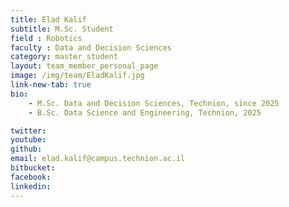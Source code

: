 ```yaml
---
title: Elad Kalif
subtitle: M.Sc. Student
field : Robotics
faculty : Data and Decision Sciences
category: master_student
layout: team_member_personal_page
image: /img/team/EladKalif.jpg
link-new-tab: true
bio:
    - M.Sc. Data and Decision Sciences, Technion, since 2025
    - B.Sc. Data Science and Engineering, Technion, 2025

twitter: 
youtube: 
github: 
email: elad.kalif@campus.technion.ac.il
bitbucket: 
facebook:
linkedin: 
---
```


<!-- ## ANPL Publications:

{% bibliography -q @*[author ~= \bRafaeli\b] --group_by none --order descending %}
 -->
